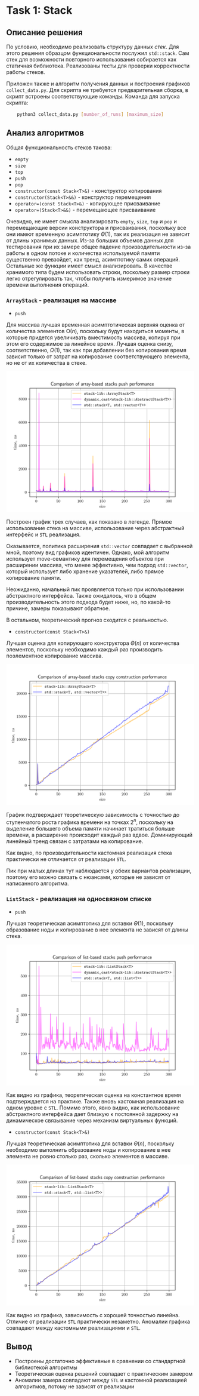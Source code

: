# Task 1: Stack

## Описание решения

По условию, необходимо реализовать структуру данных _стек_. Для этого решения образцом функциональности послужил `std::stack`. Сам стек для возможности повторного использования собирается как статичная библиотека. Реализованы тесты для проверки корректности работы стеков.

Приложен также и алгоритм получения данных и построения графиков `collect_data.py`. Для скрипта не требуется предварительная сборка, в скрипт встроены соответствующие команды. Команда для запуска скрипта:

```bash
    python3 collect_data.py [number_of_runs] [maximum_size]
```

## Анализ алгоритмов

Общая функциональность стеков такова:

- `empty`
- `size`
- `top`
- `push`
- `pop`
- `constructor(const Stack<T>&)` - конструктор копирования
- `constructor(Stack<T>&&)` - конструктор перемещения
- `operator=(const Stack<T>&)` - копирующее присваивание
- `operator=(Stack<T>&&)` - перемещающее присваивание

Очевидно, не имеет смысла анализировать `empty`, `size`, `top` и `pop` и перемещающие версии конструктора и присваивания, поскольку все они имеют временную асимптотику $\Theta(1)$, так их реализация не зависит от длины хранимых данных. Из-за больших объемов данных для тестирования при их замере общее падение производительности из-за работы в одном потоке и количества используемой памяти существенно превзойдет, как тренд, асимптотику самих операций. Остальные же функции имеет смысл анализировать. В качестве хранимого типа будем использовать строки, поскольку размер строки легко отрегулировать так, чтобы получить измеримое значение времени выполнения операций.

### `ArrayStack` - реализация на массиве

- `push`

Для массива лучшая временная асимптотическая верхняя оценка от количества элементов $\mathrm{O}(n)$, поскольку будут находиться моменты, в которые придется увеличивать вместимость массива, копируя при этом его содержимое за линейное время. Лучшая оценка снизу, соответственно, $\Omega(1)$, так как при добавлении без копирования время зависит только от затрат на копирование соответствующего элемента, но не от их количества в стеке.

<p align="center">
  <img src="data/array_push_cmp.png" alt="Array push comparison">
</p>

Построен график трех случаев, как показано в легенде. Прямое использование стека на массиве, использование через абстрактный интерфейс и `STL` реализация.

Оказывается, политика расширения `std::vector` совпадает с выбранной мной, поэтому вид графиков идентичен. Однако, мой алгоритм использует move-семантику для перемещения объектов при расширении массива, что менее эффективно, чем подход `std::vector`, который использует либо хранение указателей, либо прямое копирование памяти.

Неожиданно, начальный пик проявляется только при использовании абстрактного интерфейса. Также ожидалось, что в общем производительность этого подхода будет ниже, но, по какой-то причине, замеры показывают обратное.

В остальном, теоретический прогноз сходится с реальностью.


- `constructor(const Stack<T>&)`

Лучшая оценка для копирующего конструктора $\Theta(n)$ от количества элементов, поскольку необходимо каждый раз производить поэлементное копирование массива.

<p align="center">
  <img src="data/array_copy_constructor_cmp.png" alt="Array copy constructor comparison">
</p>

График подтверждает теоретическую зависимость с точностью до ступенчатого роста графика времени на точках $2^n$, поскольку на выделение большего объема памяти начинает тратиться больше времени, а расширение происходит каждый раз вдвое. Доминирующий линейный тренд связан с затратами на копирование.

Как видно, по производительности кастомная реализация стека практически не отличается от реализации `STL`.

Пик при малых длинах тут наблюдается у обеих вариантов реализации, поэтому его можно связать с нюансами, которые не зависят от написанного алгоритма.

### `ListStack` - реализация на односвязном списке

- `push`

Лучшая теоретическая асимптотика для вставки $\Theta(1)$, поскольку образование ноды и копирование в нее элемента не зависят от длины стека.

<p align="center">
  <img src="data/list_push_cmp.png">
</p>

Как видно из графика, теоретическая оценка на константное время подтверждается на практике. Также вновь кастомная реализация на одном уровне с `STL`. Помимо этого, явно видно, как использование абстрактного интерфейса дает близкую к постоянной задержку на динамическое связывание через механизм виртуальных функций.

- `constructor(const Stack<T>&)`

Лучшая теоретическая асимптотика для вставки $\Theta(n)$, поскольку необходимо выполнить образование ноды и копирование в нее элемента не ровно столько раз, сколько элементов в массиве.

<p align="center">
  <img src="data/list_copy_constructor_cmp.png">
</p>

Как видно из графика, зависимость с хорошей точностью линейна. Отличие от реализации `STL` практически незаметно. Аномалии графика совпадают между кастомными реализациями и `STL`.

## Вывод
- Построены достаточно эффективные в сравнении со стандартной библиотекой алгоритмы
- Теоретическая оценка решений совпадает с практическим замером
- Аномалии замера совпадают между `STL` и кастомной реализацией алгоритмов, потому не зависят от реализации